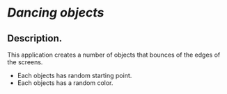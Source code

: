 # _Dancing objects_

## Description.
This application creates a number of objects that bounces of the edges of the screens.

* Each objects has random starting point.
* Each objects has a random color.
